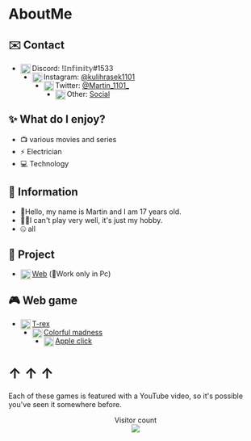 # AboutMe


## ✉️ Contact 
- <img align="left" alt="Discord" width="20px" src="https://cdn.discordapp.com/emojis/1080527612943794186.webp?size=128&quality=lossless"/> Discord: !𝕀𝕟𝕗𝕚𝕟𝕚𝕥𝕪#1533
-  <img align="left" alt="Instagram" width="20px" src="https://cdn.discordapp.com/emojis/1080528469668151389.webp?size=128&quality=lossless"/> Instagram: [@kulihrasek1101](https://www.instagram.com/kulihrasek1101/) 
- <img align="left" alt="Twitter" width="20px" src="https://cdn.discordapp.com/emojis/1080527623022714971.webp?size=128&quality=lossless"/> Twitter: [@Martin_1101_](https://twitter.com/Martin_1101_)
- <img align="left" alt="PandaLL" width="20px" src="https://cdn.discordapp.com/emojis/1148619284214468608.webp?size=128&quality=lossless"/> Other: [Social](https://kulihrasek1101.4fan.cz/social)

## ✨ What do I enjoy?
- 📺 various movies and series
- ⚡ Electrician
- 💻 Technology 

## 📄 Information
- 👋Hello, my name is Martin and I am 17 years old.
- 👨‍💻I can't play very well, it's just my hobby.
- 🤐 all
## 🚧 Project
- <img align="left" alt="apple" width="20px" src="https://cdn.discordapp.com/emojis/1081272121088549036.webp?size=128&quality=lossless"/>[Web](https://kulihrasek1101.4fan.cz) (🛑Work only in Pc)

## 🎮 Web game
- <img align="left" alt="apple" width="20px" src="https://cdn.discordapp.com/emojis/1080973431681585253.webp?size=128&quality=lossless"/> [T-rex](https://kulihrasek1101.4fan.cz/t-rex)
- <img align="left" alt="apple" width="20px" src="https://cdn.discordapp.com/emojis/1080973429433442314.webp?size=128&quality=lossless"/>[Colorful madness](https://kulihrasek1101.4fan.cz/colorful-madness) 
- <img align="left" alt="apple" width="20px" src="https://cdn.discordapp.com/emojis/1080973433090871347.webp?size=128&quality=lossless"/> [Apple click](https://kulihrasek1101.4fan.cz/apple-clicker)

 # ↑  ↑  ↑
  Each of these games is featured with a YouTube video, so it's possible you've seen it somewhere before.

<p align="center"> 
  Visitor count<br>
  <img src="https://profile-counter.glitch.me/1101Martin1101/count.svg" />
</p>
